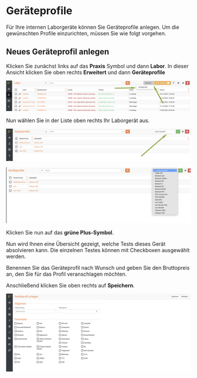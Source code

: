 # Geräteprofile 

Für Ihre internen Laborgeräte können Sie Geräteprofile anlegen. Um die gewünschten Profile einzurichten, müssen Sie wie folgt vorgehen.

## Neues Geräteprofil anlegen  

Klicken Sie zunächst links auf das **Praxis** Symbol und dann **Labor**. 
In dieser Ansicht klicken Sie oben rechts **Erweitert** und dann **Geräteprofile**  

![](../../static/img/Labor/laborprofil1.png)  

Nun wählen Sie in der Liste oben rechts Ihr Laborgerät aus.  

![](../../static/img/Labor/labor_profile3.png) 

![](../../static/img/Labor/labor_profile4.png)  

Klicken Sie nun auf das **grüne Plus-Symbol**.  

Nun wird Ihnen eine Übersicht gezeigt, welche Tests dieses Gerät absolvieren kann. Die einzelnen Testes können mit Checkboxen 
ausgewählt werden.

Benennen Sie das Geräteprofil nach Wunsch und geben Sie den Bruttopreis an, den Sie für das Profil veranschlagen möchten. 

Anschließend klicken Sie oben rechts auf **Speichern**.  

![](../../static/img/Labor/labor_profile5.png)